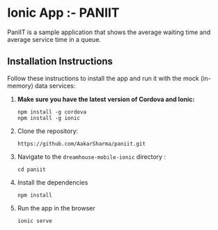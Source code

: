 # Ionic App :- PANIIT

PanIIT is a sample application that shows the average waiting time and average service time in a queue. 

## Installation Instructions

Follow these instructions to install the app and run it with the mock (in-memory) data services:

1. **Make sure you have the latest version of Cordova and Ionic:**
    ```
    npm install -g cordova
    npm install -g ionic
    ```

1. Clone the repository:
    ```
    https://github.com/AakarSharma/paniit.git
    ```

1. Navigate to the `dreamhouse-mobile-ionic` directory :
    ```
    cd paniit
    ```

1. Install the dependencies
    ```
    npm install
    ```
  
1. Run the app in the browser
    ```
    ionic serve
    ```


